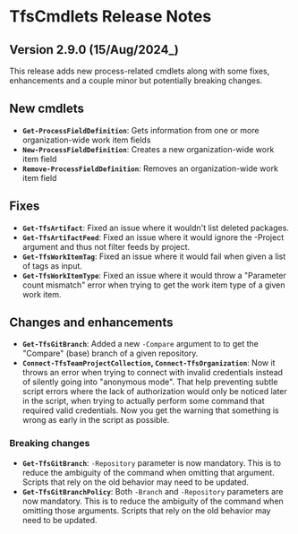 # TfsCmdlets Release Notes

## Version 2.9.0 (15/Aug/2024_)

This release adds new process-related cmdlets along with some fixes, enhancements and a couple minor but potentially breaking changes.

## New cmdlets

- **`Get-ProcessFieldDefinition`**: Gets information from one or more organization-wide work item fields
- **`New-ProcessFieldDefinition`**: Creates a new organization-wide work item field
- **`Remove-ProcessFieldDefinition`**: Removes an organization-wide work item field

## Fixes

- **`Get-TfsArtifact`**: Fixed an issue where it wouldn't list deleted packages.
- **`Get-TfsArtifactFeed`**: Fixed an issue where it would ignore the -Project argument and thus not filter feeds by project.
- **`Get-TfsWorkItemTag`**: Fixed an issue where it would fail when given a list of tags as input.
- **`Get-TfsWorkItemType`**: Fixed an issue where it would throw a "Parameter count mismatch" error when trying to get the work item type of a given work item.

## Changes and enhancements

- **`Get-TfsGitBranch`**: Added a new `-Compare` argument to  to get the "Compare" (base) branch of a given repository.
- **`Connect-TfsTeamProjectCollection`, `Connect-TfsOrganization`**: Now it throws an error when trying to connect with invalid credentials instead of silently going into "anonymous mode". That help preventing subtle script errors where the lack of authorization would only be noticed later in the script, when trying to actually perform some command that required valid credentials. Now you get the warning that something is wrong as early in the script as possible.

### Breaking changes

- **`Get-TfsGitBranch`**: `-Repository` parameter is now mandatory. This is to reduce the ambiguity of the command when omitting that argument. Scripts that rely on the old behavior may need to be updated.
- **`Get-TfsGitBranchPolicy`**: Both `-Branch` and `-Repository` parameters are now mandatory. This is to reduce the ambiguity of the command when omitting those arguments. Scripts that rely on the old behavior may need to be updated.
